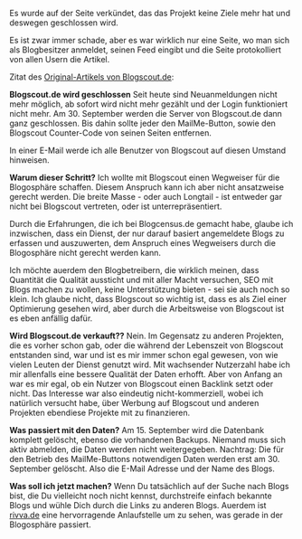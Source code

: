 <!--
.. title: Blogscout ist weg
.. slug: 245-blogscout-ist-weg
.. date: 2007-08-27 23:12:01
.. tags: Blog,Internet
.. description: 
.. type: text
-->

Es wurde auf der Seite verkündet, das das Projekt keine Ziele mehr hat und deswegen geschlossen wird.
<!-- TEASER_END -->

Es ist zwar immer schade, aber es war wirklich nur eine Seite, wo man sich als Blogbesitzer anmeldet, seinen Feed eingibt und die Seite protokolliert von allen Usern die Artikel.

Zitat des [Original-Artikels von Blogscout.de](http://blog.blogscout.de/2007/08/27/blogscoutde-wird-geschlossen/):

**Blogscout.de wird geschlossen**
Seit heute sind Neuanmeldungen nicht mehr möglich, ab sofort wird nicht mehr gezählt und der Login funktioniert nicht mehr. Am 30. September werden die Server von Blogscout.de dann ganz geschlossen. Bis dahin sollte jeder den MailMe-Button, sowie den Blogscout Counter-Code von seinen Seiten entfernen.

In einer E-Mail werde ich alle Benutzer von Blogscout auf diesen Umstand hinweisen.

**Warum dieser Schritt?**
Ich wollte mit Blogscout einen Wegweiser für die Blogosphäre schaffen. Diesem Anspruch kann ich aber nicht ansatzweise gerecht werden. Die breite Masse - oder auch Longtail - ist entweder gar nicht bei Blogscout vertreten, oder ist unterrepräsentiert.

Durch die Erfahrungen, die ich bei Blogcensus.de gemacht habe, glaube ich inzwischen, dass ein Dienst, der nur darauf basiert angemeldete Blogs zu erfassen und auszuwerten, dem Anspruch eines Wegweisers durch die Blogosphäre nicht gerecht werden kann.

Ich möchte auerdem den Blogbetreibern, die wirklich meinen, dass Quantität die Qualität aussticht und mit aller Macht versuchen, SEO mit Blogs machen zu wollen, keine Unterstützung bieten - sei sie auch noch so klein. Ich glaube nicht, dass Blogscout so wichtig ist, dass es als Ziel einer Optimierung gesehen wird, aber durch die Arbeitsweise von Blogscout ist es eben anfällig dafür.

**Wird Blogscout.de verkauft??**
Nein. Im Gegensatz zu anderen Projekten, die es vorher schon gab, oder die während der Lebenszeit von Blogscout entstanden sind, war und ist es mir immer schon egal gewesen, von wie vielen Leuten der Dienst genutzt wird. Mit wachsender Nutzerzahl habe ich mir allenfalls eine bessere Qualität der Daten erhofft. Aber von Anfang an war es mir egal, ob ein Nutzer von Blogscout einen Backlink setzt oder nicht. Das Interesse war also eindeutig nicht-kommerziell, wobei ich natürlich versucht habe, über Werbung auf Blogscout und anderen Projekten ebendiese Projekte mit zu finanzieren.

**Was passiert mit den Daten?**
Am 15. September wird die Datenbank komplett gelöscht, ebenso die vorhandenen Backups. Niemand muss sich aktiv abmelden, die Daten werden nicht weitergegeben. Nachtrag: Die für den Betrieb des MailMe-Buttons notwendigen Daten werden erst am 30. September gelöscht. Also die E-Mail Adresse und der Name des Blogs.

**Was soll ich jetzt machen?**
Wenn Du tatsächlich auf der Suche nach Blogs bist, die Du vielleicht noch nicht kennst, durchstreife einfach bekannte Blogs und wühle Dich durch die Links zu anderen Blogs. Auerdem ist [rivva.de](http://rivva.de/) eine hervorragende Anlaufstelle um zu sehen, was gerade in der Blogosphäre passiert.
